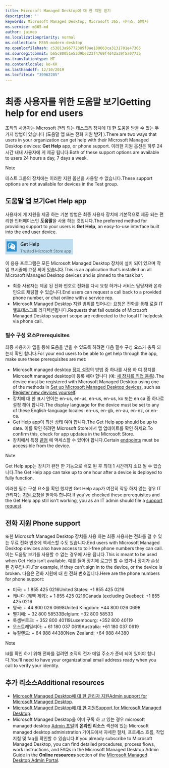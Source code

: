 ```yaml
---
title: Microsoft Managed Desktop에 대 한 지원 받기
description: ''
keywords: Microsoft Managed Desktop, Microsoft 365, 서비스, 설명서
ms.service: m365-md
author: jaimeo
ms.localizationpriority: normal
ms.collection: M365-modern-desktop
ms.openlocfilehash: c53813a96772389f8ae180663ca3131701e47365
ms.sourcegitcommit: b65c80051e53d9be223f4769f4d42a39f5a07735
ms.translationtype: MT
ms.contentlocale: ko-KR
ms.lasthandoff: 12/10/2019
ms.locfileid: "39962205"
---
```

# <a name="getting-help-for-end-users"></a><span data-ttu-id="d9521-103">최종 사용자를 위한 도움말 보기</span><span class="sxs-lookup"><span data-stu-id="d9521-103">Getting help for end users</span></span>

<span data-ttu-id="d9521-104">조직의 사용자는 Microsoft 관리 되는 데스크톱 장치에 대 한 도움을 받을 수 있는 두 가지 방법이 있습니다 (도움말 앱 또는 전화 지원 **받기** ).</span><span class="sxs-lookup"><span data-stu-id="d9521-104">There are two ways that users in your organization can get help with their Microsoft Managed Desktop devices: **Get Help** app, or phone support.</span></span> <span data-ttu-id="d9521-105">이러한 지원 옵션은 하루 24 시간 내내 사용자에 게 제공 됩니다.</span><span class="sxs-lookup"><span data-stu-id="d9521-105">Both of these support options are available to users 24 hours a day, 7 days a week.</span></span>
 
>[!NOTE]
><span data-ttu-id="d9521-106">테스트 그룹의 장치에는 이러한 지원 옵션을 사용할 수 없습니다.</span><span class="sxs-lookup"><span data-stu-id="d9521-106">These support options are not available for devices in the Test group.</span></span>

## <a name="get-help-app"></a><span data-ttu-id="d9521-107">도움말 앱 보기</span><span class="sxs-lookup"><span data-stu-id="d9521-107">Get Help app</span></span>

<span data-ttu-id="d9521-108">사용자에 게 지원을 제공 하는 기본 방법은 최종 사용자 장치에 기본적으로 제공 되는 편리한 인터페이스인 **도움말**을 사용 하는 것입니다.</span><span class="sxs-lookup"><span data-stu-id="d9521-108">The preferred method for providing support to your users is **Get Help**, an easy-to-use interface built into the end user device.</span></span>  

![도움말 앱 보기 아이콘](images/get-help.png)

<span data-ttu-id="d9521-110">이 응용 프로그램은 모든 Microsoft Managed Desktop 장치에 설치 되어 있으며 작업 표시줄에 고정 되어 있습니다.</span><span class="sxs-lookup"><span data-stu-id="d9521-110">This is an application that’s installed on all Microsoft Managed Desktop devices and is pinned to the task bar.</span></span> 

- <span data-ttu-id="d9521-111">최종 사용자는 제공 된 전화 번호로 전화를 다시 요청 하거나 서비스 담당자와 온라인으로 채팅할 수 있습니다.</span><span class="sxs-lookup"><span data-stu-id="d9521-111">End users can request a call back to a provided phone number, or chat online with a service rep.</span></span>
- <span data-ttu-id="d9521-112">Microsoft Managed Desktop 지원 범위를 벗어나는 요청은 전화를 통해 로컬 IT 헬프데스크로 리디렉션됩니다.</span><span class="sxs-lookup"><span data-stu-id="d9521-112">Requests that fall outside of Microsoft Managed Desktop support scope are redirected to the local IT helpdesk via phone call.</span></span>

### <a name="prerequisites"></a><span data-ttu-id="d9521-113">필수 구성 요소</span><span class="sxs-lookup"><span data-stu-id="d9521-113">Prerequisites</span></span>
<span data-ttu-id="d9521-114">최종 사용자가 앱을 통해 도움을 받을 수 있도록 하려면 다음 필수 구성 요소가 충족 되는지 확인 합니다.</span><span class="sxs-lookup"><span data-stu-id="d9521-114">For your end users to be able to get help through the app, make sure these prerequisites are met:</span></span>

- <span data-ttu-id="d9521-115">Microsoft managed desktop [장치 설정](../get-started/set-up-devices.md)의 방법 중 하나를 사용 하 여 장치를 Microsoft managed desktop에 등록 해야 합니다 (예: [새 장치를 직접 등록](../get-started/register-devices-self.md)).</span><span class="sxs-lookup"><span data-stu-id="d9521-115">The device must be registered with Microsoft Managed Desktop using one of the methods in [Set up Microsoft Managed Desktop devices](../get-started/set-up-devices.md), such as [Register new devices yourself](../get-started/register-devices-self.md).</span></span>
- <span data-ttu-id="d9521-116">장치에 대 한 표시 언어는 en-us, en-us, en-us, en-us, ko 또는 en ca 중 하나로 설정 해야 합니다.</span><span class="sxs-lookup"><span data-stu-id="d9521-116">The display language for the device must be set to any of these English-language locales: en-us, en-gb, en-au, en-nz, or en-ca.</span></span>
- <span data-ttu-id="d9521-117">Get Help app이 최신 상태 여야 합니다.</span><span class="sxs-lookup"><span data-stu-id="d9521-117">The Get Help app should be up to date.</span></span> <span data-ttu-id="d9521-118">이를 확인 하려면 Microsoft Store에서 앱 업데이트를 확인 하세요.</span><span class="sxs-lookup"><span data-stu-id="d9521-118">To confirm this, check for app updates in the Microsoft Store.</span></span>
- <span data-ttu-id="d9521-119">장치에서 특정 [끝점](../get-ready/network.md#endpoints-allowed---specific-for-microsoft-managed-desktop) 에 액세스할 수 있어야 합니다.</span><span class="sxs-lookup"><span data-stu-id="d9521-119">Certain [endpoints](../get-ready/network.md#endpoints-allowed---specific-for-microsoft-managed-desktop) must be accessible from the device.</span></span>

> [!NOTE]
> <span data-ttu-id="d9521-120">Get Help app는 장치가 완전 한 기능으로 배포 된 후 최대 1 시간까지 소요 될 수 있습니다.</span><span class="sxs-lookup"><span data-stu-id="d9521-120">The Get Help app can take up to one hour after a device is deployed to fully function.</span></span>

<span data-ttu-id="d9521-121">이러한 필수 구성 요소를 확인 했지만 Get Help app가 여전히 작동 하지 않는 경우 IT 관리자는 [지원 요청](admin-support.md)을 받아야 합니다.</span><span class="sxs-lookup"><span data-stu-id="d9521-121">If you've checked these prerequisites and the Get Help app still isn't working, you as an IT admin should file a [support request](admin-support.md).</span></span>

## <a name="phone-support"></a><span data-ttu-id="d9521-122">전화 지원 </span><span class="sxs-lookup"><span data-stu-id="d9521-122">Phone support</span></span>

<span data-ttu-id="d9521-123">또한 Microsoft Managed Desktop 장치를 사용 하는 최종 사용자는 전화를 걸 수 있는 무료 전화 번호에 액세스할 수도 있습니다.</span><span class="sxs-lookup"><span data-stu-id="d9521-123">End users with Microsoft Managed Desktop devices also have access to toll-free phone numbers they can call.</span></span> <span data-ttu-id="d9521-124">이는 도움말 보기를 사용할 수 없는 경우에 사용 됩니다.</span><span class="sxs-lookup"><span data-stu-id="d9521-124">This is meant to be used when Get Help isn’t available.</span></span> <span data-ttu-id="d9521-125">예를 들어 장치에 로그인 할 수 없거나 장치가 손상 된 경우입니다.</span><span class="sxs-lookup"><span data-stu-id="d9521-125">For example, if they can’t sign in to the device, or the device is broken.</span></span> <span data-ttu-id="d9521-126">다음은 전화 지원에 대 한 전화 번호입니다.</span><span class="sxs-lookup"><span data-stu-id="d9521-126">Here are the phone numbers for phone support:</span></span>

- <span data-ttu-id="d9521-127">미국: + 1 855 425 0216</span><span class="sxs-lookup"><span data-stu-id="d9521-127">United States: +1 855 425 0216</span></span>
- <span data-ttu-id="d9521-128">캐나다 (퀘벡 제외): + 1 855 425 0216</span><span class="sxs-lookup"><span data-stu-id="d9521-128">Canada (excluding Quebec): +1 855 425 0216</span></span>
- <span data-ttu-id="d9521-129">영국: + 44 800 026 0698</span><span class="sxs-lookup"><span data-stu-id="d9521-129">United Kingdom: +44 800 026 0698</span></span>
- <span data-ttu-id="d9521-130">벨기에: + 32 800 58533</span><span class="sxs-lookup"><span data-stu-id="d9521-130">Belgium: +32 800 58533</span></span>
- <span data-ttu-id="d9521-131">룩셈부르크: + 352 800 40119</span><span class="sxs-lookup"><span data-stu-id="d9521-131">Luxembourg: +352 800 40119</span></span>
- <span data-ttu-id="d9521-132">오스트레일리아: + 61 180 037 0619</span><span class="sxs-lookup"><span data-stu-id="d9521-132">Australia: +61 180 037 0619</span></span>
- <span data-ttu-id="d9521-133">뉴질랜드: + 64 988 44380</span><span class="sxs-lookup"><span data-stu-id="d9521-133">New Zealand: +64 988 44380</span></span>

>[!NOTE]
><span data-ttu-id="d9521-134">Id를 확인 하기 위해 전화를 걸려면 조직의 전자 메일 주소가 준비 되어 있어야 합니다.</span><span class="sxs-lookup"><span data-stu-id="d9521-134">You'll need to have your organizational email address ready when you call to verify your identity.</span></span> 

## <a name="additional-resources"></a><span data-ttu-id="d9521-135">추가 리소스</span><span class="sxs-lookup"><span data-stu-id="d9521-135">Additional resources</span></span>
- <span data-ttu-id="d9521-136">[Microsoft Managed Desktop에 대 한 관리자 지원](admin-support.md)</span><span class="sxs-lookup"><span data-stu-id="d9521-136">[Admin support for Microsoft Managed Desktop](admin-support.md).</span></span> 
- <span data-ttu-id="d9521-137">[Microsoft Managed Desktop에 대 한 지원](../service-description/support.md)</span><span class="sxs-lookup"><span data-stu-id="d9521-137">[Support for Microsoft Managed Desktop](../service-description/support.md).</span></span>
- <span data-ttu-id="d9521-138">Microsoft Managed Desktop을 이미 구독 하 고 있는 경우 microsoft managed desktop [Admin 포털](https://aka.ms/mwaasportal)의 **온라인 리소스** 섹션에 있는 Microsoft managed desktop administration 가이드에서 자세한 절차, 프로세스 흐름, 작업 지침 및 faq를 확인할 수 있습니다.</span><span class="sxs-lookup"><span data-stu-id="d9521-138">If you already subscribe to Microsoft Managed Desktop, you can find detailed procedures, process flows, work instructions, and FAQs in the Microsoft Managed Desktop Admin Guide in the **Online resources** section of the [Microsoft Managed Desktop Admin Portal](https://aka.ms/mwaasportal).</span></span>
